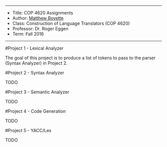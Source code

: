 *******************************************************************

* Title:     COP 4620 Assignments
* Author:    [Matthew Boyette](mailto:Dyndrilliac@gmail.com)
* Class:     Construction of Language Translators (COP 4620)
* Professor: Dr. Roger Eggen
* Term:      Fall 2016

*******************************************************************

#Project 1 - Lexical Analyzer

The goal of this project is to produce a list of tokens to pass to the parser (Syntax Analyzer) in Project 2.

#Project 2 - Syntax Analyzer

TODO

#Project 3 - Semantic Analyzer

TODO

#Project 4 - Code Generation

TODO

#Project 5 - YACC/Lex

TODO
